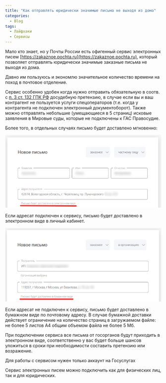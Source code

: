 ```yaml
---
title: "Как отправлять юридически значимые письма не выходя из дома"
categories:
  - Blog
tags:
  - Лайфхаки
  - Сервисы
---
```


Мало кто знает, но у Почты России есть офигенный сервис электронных писем [https://zakaznoe.pochta.ru](https://zakaznoe.pochta.ru),
который позволяет отправлять юридически значимые заказные письма не выходя из дома.

Давно им пользуюсь и экономлю значительное количество времени на поход в почтовое отделение.

Сервис особенно удобен когда нужно отправить обязательную в соотв. с [п. 3 ст. 132 ГПК РФ](http://www.consultant.ru/document/cons_doc_LAW_39570/c04bddd90fe8dd05299705ec675c65ecd0f668dc/#p1456) досудебную претензию, в случае если вы и ваш контрагент не пользуется услуги спецоператоров (т.е. когда у контрагента не подключен электронный документоборот). Также можно отправлять небольшие (умещающиеся в 5 страниц) исковые заявления в Мировые суды, которые не подключены к ГАС Правосудие.

Более того, в отдельных случаях письмо будет доставлено мгновенно:

![image1-electronic-example](/assets/images/OnPaste.20210518-032956.png)

Если адресат подключен к сервису, письмо будет доставлено в электронном виде в личный кабинет.

![image2-traditional-example](/assets/images/OnPaste.20210518-033315.png)

Если адресат не подключен к сервису, письмо будет доставлено в бумажном виде по почтовому адресу. В случае бумажной доставки действует ограничение на количество страниц в загружаемом файле: не более 5 листов А4 общим объемом файла не более 5 Мб.

При подключении сервиса все письма от госорганов будут приходить в электронном виде, соответственно у вас будет больше шансов уложиться в сроки при необходимости составить претензию или возражение.

Для работы с сервисом нужен только аккаунт на Госуслугах

Сервис электронных писем можно подключить как для физических лиц, так и для юридических.
